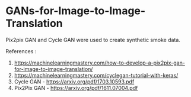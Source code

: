 # GANs-for-Image-to-Image-Translation

Pix2pix GAN and Cycle GAN were used to create synthetic smoke data.

References :

1) https://machinelearningmastery.com/how-to-develop-a-pix2pix-gan-for-image-to-image-translation/
2) https://machinelearningmastery.com/cyclegan-tutorial-with-keras/
3) Cycle GAN - https://arxiv.org/pdf/1703.10593.pdf
4) Pix2Pix GAN - https://arxiv.org/pdf/1611.07004.pdf 
